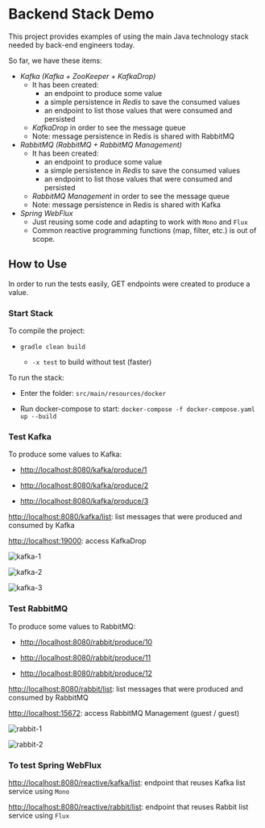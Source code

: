 # Backend Stack Demo

This project provides examples of using the main Java technology stack needed by back-end engineers today.

So far, we have these items:

* *Kafka (Kafka + ZooKeeper + KafkaDrop)*
    * It has been created:
        * an endpoint to produce some value
        * a simple persistence in *Redis* to save the consumed values
        * an endpoint to list those values that were consumed and persisted
    * *KafkaDrop* in order to see the message queue
    * Note: message persistence in Redis is shared with RabbitMQ
* *RabbitMQ (RabbitMQ + RabbitMQ Management)*
    * It has been created:
        * an endpoint to produce some value
        * a simple persistence in *Redis* to save the consumed values
        * an endpoint to list those values that were consumed and persisted
    * *RabbitMQ Management* in order to see the message queue
  * Note: message persistence in Redis is shared with Kafka
* *Spring WebFlux*
    * Just reusing some code and adapting to work with ```Mono``` and ```Flux```
    * Common reactive programming functions (map, filter, etc.) is out of scope.

## How to Use
In order to run the tests easily, GET endpoints were created to produce a value.

### Start Stack

To compile the project:

* ```gradle clean build```

    * ```-x test``` to build without test (faster)


To run the stack:

* Enter the folder: ```src/main/resources/docker```

* Run docker-compose to start: ```docker-compose -f docker-compose.yaml up --build```

### Test Kafka

To produce some values to Kafka:

* [http://localhost:8080/kafka/produce/1](http://localhost:8080/kafka/produce/1)

* [http://localhost:8080/kafka/produce/2](http://localhost:8080/kafka/produce/2)

* [http://localhost:8080/kafka/produce/3](http://localhost:8080/kafka/produce/3)

[http://localhost:8080/kafka/list](http://localhost:8080/kafka/list): list messages that were produced and consumed by Kafka

[http://localhost:19000](http://localhost:19000): access KafkaDrop

![kafka-1](https://i.imgur.com/HZ96xjz.png)

![kafka-2](https://i.imgur.com/9z5fAeX.png)

![kafka-3](https://i.imgur.com/H7FDYsB.png)


### Test RabbitMQ

To produce some values to RabbitMQ:

* [http://localhost:8080/rabbit/produce/10](http://localhost:8080/rabbit/produce/10)

* [http://localhost:8080/rabbit/produce/11](http://localhost:8080/rabbit/produce/11)

* [http://localhost:8080/rabbit/produce/12](http://localhost:8080/rabbit/produce/12)

[http://localhost:8080/rabbit/list](http://localhost:8080/rabbit/list): list messages that were produced and consumed by RabbitMQ

[http://localhost:15672](http://localhost:15672): access RabbitMQ Management (guest / guest)

![rabbit-1](https://i.imgur.com/DUiDSlo.png)

![rabbit-2](https://i.imgur.com/UVqPOWX.png)


### To test Spring WebFlux

[http://localhost:8080/reactive/kafka/list](http://localhost:8080/reactive/kafka/list): endpoint that reuses Kafka list service using ```Mono``` 

[http://localhost:8080/reactive/rabbit/list](http://localhost:8080/reactive/rabbit/list): endpoint that reuses Rabbit list service using ```Flux```



